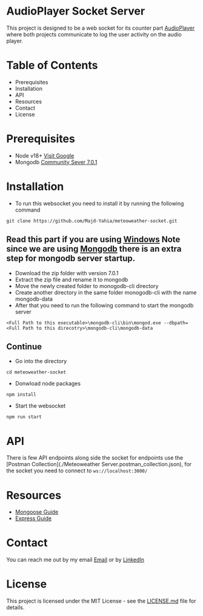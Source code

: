# AudioPlayer Socket Server
This project is designed to be a web socket for its counter part [AudioPlayer](https://github.com/Majd-Yahia/meteoweather-player) where both projects communicate to log the user activity on the audio player.

# Table of Contents
- Prerequisites
- Installation
- API
- Resources
- Contact
- License

# Prerequisites
- Node v18+ [Visit Google](https://nodejs.org/en/download)
- Mongodb [Community Sever 7.0.1](https://www.mongodb.com/download-center/community/releases)

# Installation
- To run this websocket you need to install it by running the following command
```
git clone https://github.com/Majd-Yahia/meteoweather-socket.git
```

## Read this part if you are using [Windows](https://www.microsoft.com/en-jo/) Note since we are using [Mongodb](https://www.mongodb.com/download-center/community/releases) there is an extra step for mongodb server startup.
- Download the zip folder with version 7.0.1
- Extract the zip file and rename it to mongodb
- Move the newly created folder to monogodb-cli directory
- Create another directory in the same folder monogodb-cli with the name mongodb-data
- After that you need to run the following command to start the mongodb server
```
<Full Path to this executable>\mongodb-cli\bin\mongod.exe --dbpath=<Full Path to this direcotry>\mongodb-cli\mongodb-data
```

## Continue
- Go into the directory
```
cd meteoweather-socket
```
- Donwload node packages
```
npm install
```
- Start the websocket
```
npm run start
```

# API
There is few API endpoints along side the socket for endpoints use the  [Postman Collection](./Meteoweather Server.postman_collection.json), 
for the socket you need to connect to ``` ws://localhost:3000/ ```

# Resources
- [Mongoose Guide](https://mongoosejs.com/docs/guide.html)
- [Express Guide](https://expressjs.com/en/starter/installing.html)

# Contact
You can reach me out by my email [Email](mailto:majd.m4a4@gmail.com) or by [LinkedIn](https://www.linkedin.com/in/majd-yahia/) 

# License
This project is licensed under the MIT License - see the [LICENSE.md](LICENSE.md) file for details.
